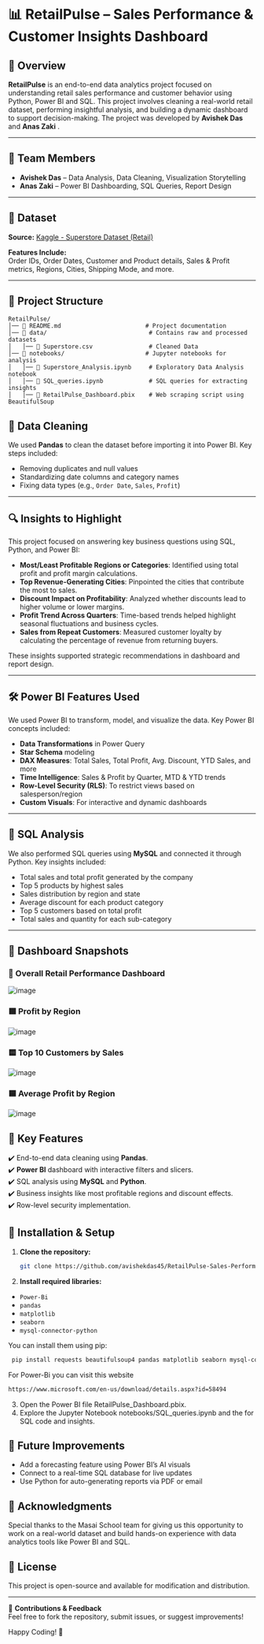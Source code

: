# 📊 RetailPulse – Sales Performance & Customer Insights Dashboard

## 📝 Overview

**RetailPulse** is an end-to-end data analytics project focused on understanding retail sales performance and customer behavior using Python, Power BI and SQL. This project involves cleaning a real-world retail dataset, performing insightful analysis, and building a dynamic dashboard to support decision-making. The project was developed by **Avishek Das** and **Anas Zaki** .

---

## 👥 Team Members

- **Avishek Das** – Data Analysis, Data Cleaning, Visualization Storytelling
- **Anas Zaki** – Power BI Dashboarding, SQL Queries, Report Design

---
## 🧾 Dataset      
**Source:** [Kaggle - Superstore Dataset (Retail)](https://www.kaggle.com/datasets/vivek468/superstore-dataset-final)

**Features Include:**         
Order IDs, Order Dates, Customer and Product details, Sales & Profit metrics, Regions, Cities, Shipping Mode, and more.

---
## 📁 Project Structure
```
RetailPulse/
│── 📄 README.md                        # Project documentation
│── 📂 data/                             # Contains raw and processed datasets
│   │── 📄 Superstore.csv                # Cleaned Data
│── 📂 notebooks/                       # Jupyter notebooks for analysis
│   │── 📄 Superstore_Analysis.ipynb     # Exploratory Data Analysis notebook
│   │── 📄 SQL_queries.ipynb             # SQL queries for extracting insights
│   │── 📄 RetailPulse_Dashboard.pbix    # Web scraping script using BeautifulSoup
```

## 🧹 Data Cleaning

We used **Pandas** to clean the dataset before importing it into Power BI. Key steps included:
- Removing duplicates and null values
- Standardizing date columns and category names
- Fixing data types (e.g., `Order Date`, `Sales`, `Profit`)

---

## 🔍 Insights to Highlight

This project focused on answering key business questions using SQL, Python, and Power BI:

- **Most/Least Profitable Regions or Categories**: Identified using total profit and profit margin calculations.
- **Top Revenue-Generating Cities**: Pinpointed the cities that contribute the most to sales.
- **Discount Impact on Profitability**: Analyzed whether discounts lead to higher volume or lower margins.
- **Profit Trend Across Quarters**: Time-based trends helped highlight seasonal fluctuations and business cycles.
- **Sales from Repeat Customers**: Measured customer loyalty by calculating the percentage of revenue from returning buyers.

These insights supported strategic recommendations in dashboard and report design.

---

## 🛠️ Power BI Features Used

We used Power BI to transform, model, and visualize the data. Key Power BI concepts included:

- **Data Transformations** in Power Query
- **Star Schema** modeling
- **DAX Measures**: Total Sales, Total Profit, Avg. Discount, YTD Sales, and more
- **Time Intelligence**: Sales & Profit by Quarter, MTD & YTD trends
- **Row-Level Security (RLS)**: To restrict views based on salesperson/region
- **Custom Visuals**: For interactive and dynamic dashboards

---

## 🧠 SQL Analysis

We also performed SQL queries using **MySQL** and connected it through Python. Key insights included:

- Total sales and total profit generated by the company
- Top 5 products by highest sales
- Sales distribution by region and state
- Average discount for each product category
- Top 5 customers based on total profit
- Total sales and quantity for each sub-category

---

## 📸 Dashboard Snapshots

### 🔹 Overall Retail Performance Dashboard
![image](https://github.com/user-attachments/assets/f3a3d3f9-fb7e-4583-91cf-612396b68500)


### 🟩 Profit by Region  
![image](https://github.com/user-attachments/assets/93c2e2f2-cae1-44bd-8019-e1711163f370)

### 🟨 Top 10 Customers by Sales  
![image](https://github.com/user-attachments/assets/6f81a3ec-da36-4213-9627-808cca1ada03)


### 🟦 Average Profit by Region
![image](https://github.com/user-attachments/assets/123fe260-55ff-42b0-a8af-0be596560dd0)

## 📌 Key Features
✔️ End-to-end data cleaning using **Pandas**.         
✔️ **Power BI** dashboard with interactive filters and slicers.         
✔️ SQL analysis using **MySQL** and **Python**.         
✔️ Business insights like most profitable regions and discount effects.         
✔️ Row-level security implementation.

## 🔧 Installation & Setup
1. **Clone the repository:**
   ```bash
   git clone https://github.com/avishekdas45/RetailPulse-Sales-Performance-Customer-Insights-Dashboard.git
   ```
2. **Install required libraries:**
- `Power-Bi`
- `pandas`
- `matplotlib`
- `seaborn`
- `mysql-connector-python`

You can install them using pip:
 ```bash
  pip install requests beautifulsoup4 pandas matplotlib seaborn mysql-connector-python
   ```
For Power-Bi you can visit this website 
```bash
https://www.microsoft.com/en-us/download/details.aspx?id=58494
```
3. Open the Power BI file RetailPulse_Dashboard.pbix.
4. Explore the Jupyter Notebook notebooks/SQL_queries.ipynb and the for SQL code and insights.

## 🔮 Future Improvements
- Add a forecasting feature using Power BI’s AI visuals
- Connect to a real-time SQL database for live updates
- Use Python for auto-generating reports via PDF or email

## 💬 Acknowledgments
Special thanks to the Masai School team for giving us this opportunity to work on a real-world dataset and build hands-on experience with data analytics tools like Power BI and SQL.

## 📜 License
This project is open-source and available for modification and distribution.

---

📩 **Contributions & Feedback**         
Feel free to fork the repository, submit issues, or suggest improvements!


Happy Coding! 🚀



